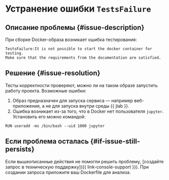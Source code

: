 # Устранение ошибки `TestsFailure`


## Описание проблемы {#issue-description}

При сборке Docker-образа возникает ошибка тестирования: 
```
TestsFailure:It is not possible to start the docker container for testing.
Make sure that the requirements from the documentation are satisfied.
```

## Решение {#issue-resolution}

Тесты корректности проверяют, можно ли на таком образе запустить работу проекта. Возможные ошибки:

1. Образ предназначен для запуска сервиса — например веб-приложения, а не для запуска внутри среды {{ jlab }}. 
1. Ошибка возникает из-за того, что в Docker нет пользователя `jupyter`. Установить его можно командой:
```
RUN useradd -ms /bin/bash --uid 1000 jupyter
```

## Если проблема осталась {#if-issue-still-persists}

Если вышеописанные действия не помогли решить проблему, [создайте запрос в техническую поддержку]({{ link-console-support }}). При создании запроса приложите ваш Dockerfile для анализа.